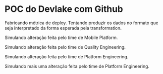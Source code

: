 # POC do Devlake com Github

Fabricando métrica de deploy. Tentando produzir os dados no formato que seja interpretado da forma esperada pela transformation.

Simulando alteração feita pelo time de Mobile Platform.

Simulando alteração feita pelo time de Quality Engineering.

Simulando alteração feita pelo time de Platform Engineering.

Simulando mais uma alteração feita pelo time de Platform Engineering.